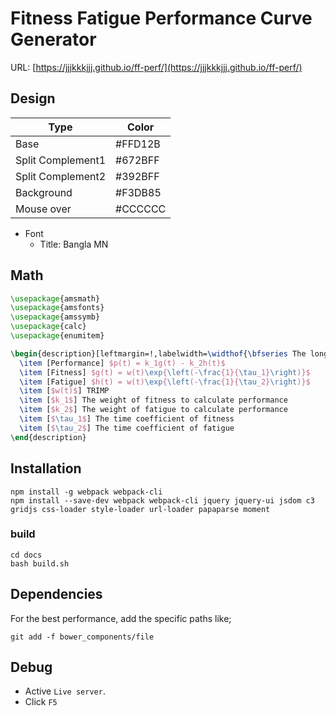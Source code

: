# Fitness Fatigue Performance Curve Generator

URL: [https://jjjkkkjjj.github.io/ff-perf/](https://jjjkkkjjj.github.io/ff-perf/)

## Design

| Type              | Color   |
| ----------------- | ------- |
| Base              | #FFD12B |
| Split Complement1 | #672BFF |
| Split Complement2 | #392BFF |
| Background        | #F3DB85 |
| Mouse over        | #CCCCCC |



- Font
  - Title: Bangla MN

## Math

```latex
\usepackage{amsmath}
\usepackage{amsfonts}
\usepackage{amssymb}
\usepackage{calc}  
\usepackage{enumitem} 

\begin{description}[leftmargin=!,labelwidth=\widthof{\bfseries The longest label}]
  \item [Performance] $p(t) = k_1g(t) - k_2h(t)$
  \item [Fitness] $g(t) = w(t)\exp{\left(-\frac{1}{\tau_1}\right)}$
  \item [Fatigue] $h(t) = w(t)\exp{\left(-\frac{1}{\tau_2}\right)}$
  \item [$w(t)$] TRIMP
  \item [$k_1$] The weight of fitness to calculate performance
  \item [$k_2$] The weight of fatigue to calculate performance
  \item [$\tau_1$] The time coefficient of fitness
  \item [$\tau_2$] The time coefficient of fatigue
\end{description}
```

## Installation

```
npm install -g webpack webpack-cli
npm install --save-dev webpack webpack-cli jquery jquery-ui jsdom c3 gridjs css-loader style-loader url-loader papaparse moment
```

### build
```
cd docs
bash build.sh
```

## Dependencies
For the best performance, add the specific paths like;

```
git add -f bower_components/file
```

## Debug

- Active `Live server`.
- Click `F5`
